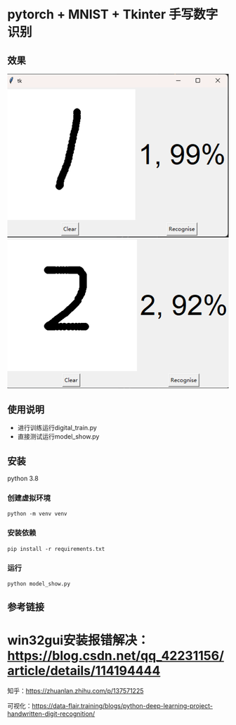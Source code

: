 # pytorch + MNIST + Tkinter 手写数字识别

## 效果

<img alt="识别效果"  src="./img/1.png">
<img alt="识别效果" src="./img/2.png">

## 使用说明

[//]: # (<video src="./img/di.mp4" controls="controls" width="100%" height="100%">)

- 进行训练运行digital_train.py
- 直接测试运行model_show.py


## 安装

python 3.8

### 创建虚拟环境

```
python -m venv venv
```

### 安装依赖

```
pip install -r requirements.txt
```

### 运行

```
python model_show.py
```

## 参考链接

# win32gui安装报错解决：https://blog.csdn.net/qq_42231156/article/details/114194444

知乎：https://zhuanlan.zhihu.com/p/137571225

可视化：https://data-flair.training/blogs/python-deep-learning-project-handwritten-digit-recognition/